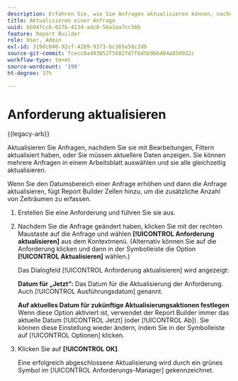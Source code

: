 ```yaml
---
description: Erfahren Sie, wie Sie Anfragen aktualisieren können, nachdem Sie Filter bearbeitet oder angewendet haben, oder wie Sie aktuellere Daten anzeigen.
title: Aktualisieren einer Anfrage
uuid: bb94fcc6-027b-4134-adc8-56a1ea7cc56b
feature: Report Builder
role: User, Admin
exl-id: 319dc040-92cf-4289-9373-bc165e58c2db
source-git-commit: fcecc8a493852f5682fd7fbd5b9bb484a850922c
workflow-type: tm+mt
source-wordcount: '199'
ht-degree: 37%

---
```


# Anforderung aktualisieren

{{legacy-arb}}

Aktualisieren Sie Anfragen, nachdem Sie sie mit Bearbeitungen, Filtern aktualisiert haben, oder Sie müssen aktuellere Daten anzeigen. Sie können mehrere Anfragen in einem Arbeitsblatt auswählen und sie alle gleichzeitig aktualisieren.

Wenn Sie den Datumsbereich einer Anfrage erhöhen und dann die Anfrage aktualisieren, fügt Report Builder Zellen hinzu, um die zusätzliche Anzahl von Zeiträumen zu erfassen.

1. Erstellen Sie eine Anforderung und führen Sie sie aus.
1. Nachdem Sie die Anfrage geändert haben, klicken Sie mit der rechten Maustaste auf die Anfrage und wählen **[!UICONTROL Anforderung aktualisieren]** aus dem Kontextmenü. (Alternativ können Sie auf die Anforderung klicken und dann in der Symbolleiste die Option **[!UICONTROL Aktualisieren]** wählen.)

   Das Dialogfeld [!UICONTROL Anforderung aktualisieren] wird angezeigt:

   **Datum für „Jetzt“:** Das Datum für die Aktualisierung der Anforderung. Auch [!UICONTROL Ausführungsdatum] genannt.

   **Auf aktuelles Datum für zukünftige Aktualisierungsaktionen festlegen** Wenn diese Option aktiviert ist, verwendet der Report Builder immer das aktuelle Datum [!UICONTROL Jetzt] (oder [!UICONTROL Ab]). Sie können diese Einstellung wieder ändern, indem Sie in der Symbolleiste auf [!UICONTROL Optionen] klicken.
1. Klicken Sie auf **[!UICONTROL OK]**.

   Eine erfolgreich abgeschlossene Aktualisierung wird durch ein grünes Symbol im [!UICONTROL Anforderungs-Manager] gekennzeichnet.
